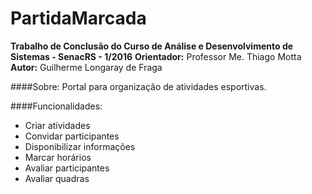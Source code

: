 # **PartidaMarcada**

**Trabalho de Conclusão do Curso de Análise e Desenvolvimento de Sistemas - SenacRS - 1/2016**
**Orientador:** Professor Me. Thiago Motta
**Autor:** Guilherme Longaray de Fraga

####Sobre:
Portal para organização de atividades esportivas.

####Funcionalidades:
* Criar atividades
* Convidar participantes
* Disponibilizar informações
* Marcar horários
* Avaliar participantes
* Avaliar quadras
